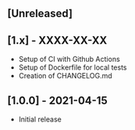 ## [Unreleased]

## [1.x] - XXXX-XX-XX

- Setup of CI with Github Actions
- Setup of Dockerfile for local tests
- Creation of CHANGELOG.md

## [1.0.0] - 2021-04-15

- Initial release

